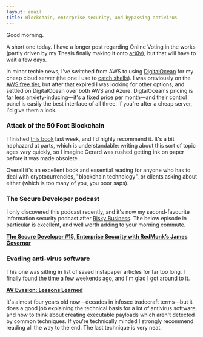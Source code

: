 ```yaml
---
layout: email
title: Blockchain, enterprise security, and bypassing antivirus
---
```


Good morning.

A short one today. I have a longer post regarding Online Voting in the works (partly driven by my Thesis finally making it onto [arXiv](https://arxiv.org/abs/1805.02202)), but that will have to wait a few days.

In minor techie news, I've switched from AWS to using [DigitalOcean](https://www.digitalocean.com/) for my cheap cloud server (the one I use to [catch shells](/Reach-out-and-catch-shells-with-SSH-port-forwarding/)). I was previously on the [AWS free tier](https://aws.amazon.com/free/), but after that expired I was looking for other options, and settled on DigitalOcean over both AWS and Azure. DigtalOcean's pricing is far less anxiety-inducing—it's a fixed price per month—and their control panel is easily the best interface of all three. If you're after a cheap server, I'd give them a look.

### Attack of the 50 Foot Blockchain

I finished [this book](https://read.amazon.com/kp/kshare?asin=B073CPP581&id=i4gu5GpfQa6ogjTupqEGcA&reshareId=AQS20S8SX9F33BHVX4VF&reshareChannel=system) last week, and I'd highly recommend it. It's a bit haphazard at parts, which is understandable: writing about this sort of topic ages _very_ quickly, so I imagine Gerard was rushed getting ink on paper before it was made obsolete. 

Overall it's an excellent book and essential reading for anyone who has to deal with cryptocurrencies, "blockchain technology", or clients asking about either (which is too many of you, you poor saps).

### The Secure Developer podcast
  
I only discovered this podcast recently, and it's now my second-favourite information security podcast after [Risky Business](https://risky.biz/). The below episode in particular is excellent, and well worth adding to your morning commute.
  
[**The Secure Developer #15, Enterprise Security with RedMonk’s James Governor**](https://overcast.fm/+IbbTtvU2w)
  
### Evading anti-virus software
  
This one was sitting in list of saved Instapaper articles for far too long. I finally found the time a few weekends ago, and I'm glad I got around to it.
 
[**AV Evasion: Lessons Learned**](http://privacy-pc.com/articles/av-evasion-6-best-performing-tactics.html)
  
It's almost four years old now—decades in infosec tradecraft terms—but it does a good job explaining the technical basis for a lot of antivirus software, and how to think about creating executable payloads which aren't detected by common techniques.  If you're technically minded I strongly recommend reading all the way to the end. The last technique is very neat.